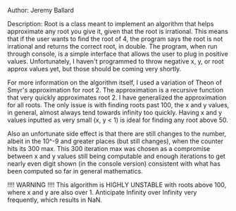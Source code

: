 Author: Jeremy Ballard

Description: Root is a class meant to implement an algorithm that helps approximate any root you give it, given that the root is irrational. This means that if the user wants to find the root of 4, the program says the root is not irrational and returns the correct root, in double. The program, when run through console, is a simple interface that allows the user to plug in positive values. Unfortunately, I haven't programmed to throw negative x, y, or root approx values yet, but those should be coming very shortly. 

For more information on the algorithm itself, I used a variation of Theon of Smyr's approximation for root 2. The approximation is a recursive function that very quickly approximates root 2. I have generalized the approximation for all roots. The only issue is with finding roots past 100, the x and y values, in general, almost always tend towards infinity too quickly. Having x and y values inputted as very small (x, y < 1) is ideal for finding any root above 50. 

Also an unfortunate side effect is that there are still changes to the number, albeit in the 10^-9 and greater places (but still changes), when the counter hits its 300 max. This 300 iteration max was chosen as a compromise between x and y values still being computable and enough iterations to get nearly even digit shown (in the console version) consistent with what has been computed so far in general mathematics.

!!!! WARNING !!!!
This algorithm is HIGHLY UNSTABLE with roots above 100, where x and y are also over 1. Anticipate Infinity over Infinity very frequently, which results in NaN.